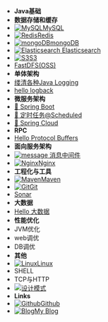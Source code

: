 - **Java基础**
- **数据存储和缓存**
- [![MySQL](https://icongr.am/devicon/mysql-original.svg?&size=16)MySQL](data-store/MySQL/readMySQL.md)
- [![Redis](https://icongr.am/devicon/redis-original.svg?&size=16)Redis](data-store/Redis/2.readRedis.md)
- [![mongoDB](https://icongr.am/devicon/mongodb-original.svg?&size=16)mongoDB]( https://redis.io/ )
- [![ **Elasticsearch** ](https://icongr.am/simple/elasticsearch.svg?&size=16) Elasticsearch]( https://redis.io/ )
- [![S3](https://icongr.am/devicon/amazonwebservices-original.svg?&size=16)S3]( https://aws.amazon.com/cn/s3/ )
- [FastDFS(OSS)]( https://github.com/happyfish100/fastdfs )
- **单体架构**
- [缕清各种Java Logging](logging/Java-Logging.md)
- [hello logback](logging/logback简单使用.md)
- **微服务架构**  
- [🍃 Spring Boot](springboot/Hello-SpringBoot.md)
- [🍃 定时任务@Scheduled](springboot/Spingboot定时任务@Scheduled.md)
- [🍃 Spring Cloud](https://spring.io/projects/spring-cloud)
- **RPC**
- [Hello Protocol Buffers](rpc/Hello-Protocol-Buffers.md)
- **面向服务架构**
- [![message](https://icongr.am/clarity/email.svg?&size=16) 消息中间件](message-queue/readMQ.md)
- [![Nginx](https://icongr.am/devicon/nginx-original.svg?&size=16)Nginx](nginx/nginx.md)
- **工程化与工具**
- [![Maven](https://icongr.am/devicon//fontawesome/maxcdn.svg?&size=16)Maven](logging/logback简单使用.md)
- [![Git](https://icongr.am/devicon/git-original.svg?&size=16)Git](logging/logback简单使用.md)
- [Sonar](https://www.sonarqube.org/)
- **大数据**
- [Hello 大数据](big-data/Hello-BigData.md)
- **性能优化**
- JVM优化
- web调优
- DB调优
- **其他**
- [![Linux](https://icongr.am/devicon/linux-original.svg?&size=16)Linux](linux/linux.md)
- SHELL
- TCP与HTTP
- [![](https://icongr.am/entypo/key.svg?&size=16)设计模式](design-pattern/readme.md)
- **Links**
- [![Github](https://icongram.jgog.in/simple/github.svg?color=808080&size=16)Github](https://github.com/jhildenbiddle/docsify-tabs)
- [![Blog](https://icongr.am/simple/aboutme.svg?colored&size=16)My Blog](https://www.lazyegg.net)